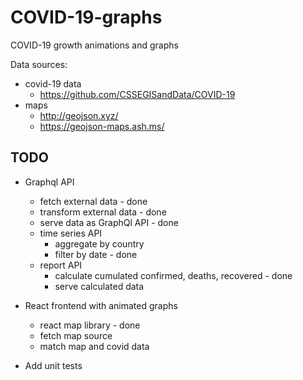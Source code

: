 # COVID-19-graphs

COVID-19 growth animations and graphs

Data sources: 
* covid-19 data
  * https://github.com/CSSEGISandData/COVID-19
* maps
  * http://geojson.xyz/
  * https://geojson-maps.ash.ms/

## TODO

* Graphql API
  * fetch external data - done
  * transform external data - done
  * serve data as GraphQl API - done
  * time series API
    * aggregate by country
    * filter by date - done
  * report API
    * calculate cumulated confirmed, deaths, recovered - done
    * serve calculated data
     
* React frontend with animated graphs
  * react map library - done
  * fetch map source
  * match map and covid data

* Add unit tests 
